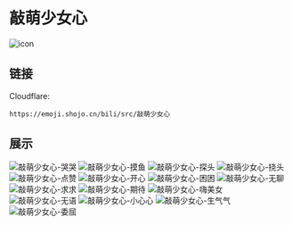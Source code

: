# 敲萌少女心
![icon](https://emoji.shojo.cn/bili/src/敲萌少女心/icon.png)
## 链接
Cloudflare:
```
https://emoji.shojo.cn/bili/src/敲萌少女心
```
## 展示
![敲萌少女心-哭哭](https://emoji.shojo.cn/bili/src/敲萌少女心/敲萌少女心-哭哭.png)
![敲萌少女心-摸鱼](https://emoji.shojo.cn/bili/src/敲萌少女心/敲萌少女心-摸鱼.png)
![敲萌少女心-探头](https://emoji.shojo.cn/bili/src/敲萌少女心/敲萌少女心-探头.png)
![敲萌少女心-挠头](https://emoji.shojo.cn/bili/src/敲萌少女心/敲萌少女心-挠头.png)
![敲萌少女心-点赞](https://emoji.shojo.cn/bili/src/敲萌少女心/敲萌少女心-点赞.png)
![敲萌少女心-开心](https://emoji.shojo.cn/bili/src/敲萌少女心/敲萌少女心-开心.png)
![敲萌少女心-困困](https://emoji.shojo.cn/bili/src/敲萌少女心/敲萌少女心-困困.png)
![敲萌少女心-无聊](https://emoji.shojo.cn/bili/src/敲萌少女心/敲萌少女心-无聊.png)
![敲萌少女心-求求](https://emoji.shojo.cn/bili/src/敲萌少女心/敲萌少女心-求求.png)
![敲萌少女心-期待](https://emoji.shojo.cn/bili/src/敲萌少女心/敲萌少女心-期待.png)
![敲萌少女心-嗨美女](https://emoji.shojo.cn/bili/src/敲萌少女心/敲萌少女心-嗨美女.png)
![敲萌少女心-无语](https://emoji.shojo.cn/bili/src/敲萌少女心/敲萌少女心-无语.png)
![敲萌少女心-小心心](https://emoji.shojo.cn/bili/src/敲萌少女心/敲萌少女心-小心心.png)
![敲萌少女心-生气气](https://emoji.shojo.cn/bili/src/敲萌少女心/敲萌少女心-生气气.png)
![敲萌少女心-委屈](https://emoji.shojo.cn/bili/src/敲萌少女心/敲萌少女心-委屈.png)
